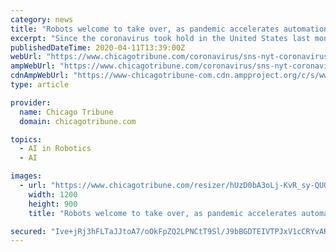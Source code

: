 ```yaml
---
category: news
title: "Robots welcome to take over, as pandemic accelerates automation"
excerpt: "Since the coronavirus took hold in the United States last month, AMP Robotics has seen a “significant” increase in orders for its robots that use artificial intelligence to sift through recycled material ... A new wave of automation could also mean that when companies start hiring again, they do so in smaller numbers."
publishedDateTime: 2020-04-11T13:39:00Z
webUrl: "https://www.chicagotribune.com/coronavirus/sns-nyt-coronavirus-workplace-robots-automation-20200411-bwhb2bsm5zb6npb7rap6qwdz7i-story.html"
ampWebUrl: "https://www.chicagotribune.com/coronavirus/sns-nyt-coronavirus-workplace-robots-automation-20200411-bwhb2bsm5zb6npb7rap6qwdz7i-story.html"
cdnAmpWebUrl: "https://www-chicagotribune-com.cdn.ampproject.org/c/s/www.chicagotribune.com/coronavirus/sns-nyt-coronavirus-workplace-robots-automation-20200411-bwhb2bsm5zb6npb7rap6qwdz7i-story.html"
type: article

provider:
  name: Chicago Tribune
  domain: chicagotribune.com

topics:
  - AI in Robotics
  - AI

images:
  - url: "https://www.chicagotribune.com/resizer/hUzD0bA3oLj-KvR_sy-QUQYAYrM=/1200x0/top/arc-anglerfish-arc2-prod-tronc.s3.amazonaws.com/public/OTPACKPGK5E6DPAX4G2NPH5WIU.jpg"
    width: 1200
    height: 900
    title: "Robots welcome to take over, as pandemic accelerates automation"

secured: "Ive+jRj3hFLTaJJtoA7/oOkFpZQ2LPNCtT9Sl/J9bBGDTEIVTPJxV1cCRYvARvEGcB+7aNKX6fmjsG1iag7PAl7s6P1fhQh9pPIajKEhKCPICztKjDtGAZSKq6E2xbosyL4dsZgqbPPoho1+TjNhYvOE6bVRjywOlXwziUtVT6mlFkl2ZGNI1z9Qu/aHfcJsB2KHoVxllpmuy+P6CH7XVDrIPiy6xw8ayq3PMJwYrUeVoyrQgXsXDuIcLfsNjX2gEEV4G0isnh1MglM5wXYWtj4PtPRC4TXYE7JjCXhjdHtexlOFhdogzJxibkjcX/Gu;DSEt766lUmehMnQGjHwIlg=="
---
```


